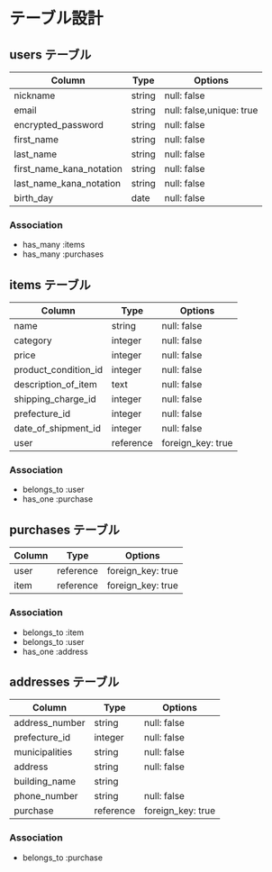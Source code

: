 # テーブル設計

## users テーブル

| Column                     | Type          | Options               |
|----------------------------|---------------|-----------------------|
| nickname                   | string        | null: false           |
| email                      | string        | null: false,unique: true|
| encrypted_password         | string        | null: false           |
| first_name                 | string        | null: false           |
| last_name                  | string        | null: false           |
| first_name_kana_notation   | string        | null: false           |
| last_name_kana_notation    | string        | null: false           |
| birth_day                  | date          | null: false           |

### Association

- has_many :items
- has_many :purchases

## items テーブル

| Column                     | Type          | Options               |
|----------------------------|---------------|-----------------------|
| name                       | string        | null: false           |
| category                   | integer       | null: false           |
| price                      | integer       | null: false           |
| product_condition_id       | integer       | null: false           |
| description_of_item        | text          | null: false           |
| shipping_charge_id         | integer       | null: false           |
| prefecture_id              | integer       | null: false           |
| date_of_shipment_id        | integer       | null: false           |
| user                       | reference     | foreign_key: true     |

### Association

- belongs_to :user
- has_one  :purchase


## purchases テーブル

| Column                     | Type          | Options               |
|----------------------------|---------------|-----------------------|
| user                       | reference     | foreign_key: true     |
| item                       | reference     | foreign_key: true     |

### Association

- belongs_to :item
- belongs_to :user
- has_one    :address

## addresses テーブル

| Column                     | Type          | Options               |
|----------------------------|---------------|-----------------------|
| address_number             | string        | null: false           |
| prefecture_id              | integer       | null: false           |
| municipalities             | string        | null: false           |
| address                    | string        | null: false           |
| building_name              | string        |
| phone_number               | string        | null: false           |
| purchase                   | reference     | foreign_key: true     |

### Association

- belongs_to :purchase